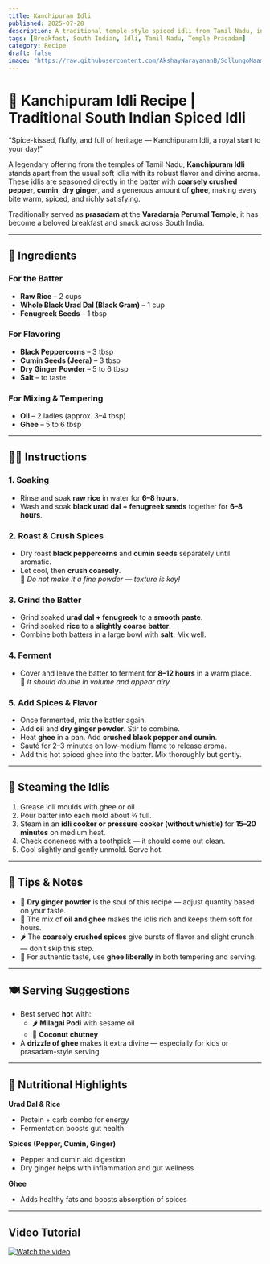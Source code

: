 ```yaml
---
title: Kanchipuram Idli  
published: 2025-07-28  
description: A traditional temple-style spiced idli from Tamil Nadu, infused with black pepper, cumin, dry ginger, and ghee. Soft, aromatic, and full of heritage!  
tags: [Breakfast, South Indian, Idli, Tamil Nadu, Temple Prasadam]  
category: Recipe  
draft: false  
image: "https://raw.githubusercontent.com/AkshayNarayananB/SollungoMaami/master/images/kanchipuramidli.png"  
---
```


# 🥣 Kanchipuram Idli Recipe | Traditional South Indian Spiced Idli

“Spice-kissed, fluffy, and full of heritage — Kanchipuram Idli, a royal start to your day!”

A legendary offering from the temples of Tamil Nadu, **Kanchipuram Idli** stands apart from the usual soft idlis with its robust flavor and divine aroma. These idlis are seasoned directly in the batter with **coarsely crushed pepper**, **cumin**, **dry ginger**, and a generous amount of **ghee**, making every bite warm, spiced, and richly satisfying.

Traditionally served as **prasadam** at the **Varadaraja Perumal Temple**, it has become a beloved breakfast and snack across South India.

---

## 🛒 Ingredients

### For the Batter

- **Raw Rice** – 2 cups  
- **Whole Black Urad Dal (Black Gram)** – 1 cup  
- **Fenugreek Seeds** – 1 tbsp  

### For Flavoring

- **Black Peppercorns** – 3 tbsp  
- **Cumin Seeds (Jeera)** – 3 tbsp  
- **Dry Ginger Powder** – 5 to 6 tbsp  
- **Salt** – to taste  

### For Mixing & Tempering

- **Oil** – 2 ladles (approx. 3–4 tbsp)  
- **Ghee** – 5 to 6 tbsp  

---

## 👩‍🍳 Instructions

### 1. Soaking  
- Rinse and soak **raw rice** in water for **6–8 hours**.  
- Wash and soak **black urad dal + fenugreek seeds** together for **6–8 hours**.

### 2. Roast & Crush Spices  
- Dry roast **black peppercorns** and **cumin seeds** separately until aromatic.  
- Let cool, then **crush coarsely**.  
  🔸 *Do not make it a fine powder — texture is key!*

### 3. Grind the Batter  
- Grind soaked **urad dal + fenugreek** to a **smooth paste**.  
- Grind soaked **rice** to a **slightly coarse batter**.  
- Combine both batters in a large bowl with **salt**. Mix well.

### 4. Ferment  
- Cover and leave the batter to ferment for **8–12 hours** in a warm place.  
  🔸 *It should double in volume and appear airy.*

### 5. Add Spices & Flavor  
- Once fermented, mix the batter again.  
- Add **oil** and **dry ginger powder**. Stir to combine.  
- Heat **ghee** in a pan. Add **crushed black pepper and cumin**.  
- Sauté for 2–3 minutes on low-medium flame to release aroma.  
- Add this hot spiced ghee into the batter. Mix thoroughly but gently.

---

## 🧁 Steaming the Idlis

1. Grease idli moulds with ghee or oil.  
2. Pour batter into each mold about ¾ full.  
3. Steam in an **idli cooker or pressure cooker (without whistle)** for **15–20 minutes** on medium heat.  
4. Check doneness with a toothpick — it should come out clean.  
5. Cool slightly and gently unmold. Serve hot.

---

## 🌟 Tips & Notes

- 🧄 **Dry ginger powder** is the soul of this recipe — adjust quantity based on your taste.  
- 🧈 The mix of **oil and ghee** makes the idlis rich and keeps them soft for hours.  
- 🌶️ The **coarsely crushed spices** give bursts of flavor and slight crunch — don’t skip this step.  
- 🍶 For authentic taste, use **ghee liberally** in both tempering and serving.

---

## 🍽️ Serving Suggestions

- Best served **hot** with:
  - 🌶️ **Milagai Podi** with sesame oil  
  - 🥥 **Coconut chutney**  
- A **drizzle of ghee** makes it extra divine — especially for kids or prasadam-style serving.

---

## 🥦 Nutritional Highlights

**Urad Dal & Rice**  
- Protein + carb combo for energy  
- Fermentation boosts gut health

**Spices (Pepper, Cumin, Ginger)**  
- Pepper and cumin aid digestion  
- Dry ginger helps with inflammation and gut wellness

**Ghee**  
- Adds healthy fats and boosts absorption of spices

---

## Video Tutorial

[![Watch the video](https://img.youtube.com/vi/VIDEO_ID/0.jpg)](https://youtu.be/uYPpyQZWSJ8?si=IDydlqspXpSaGtYN)

